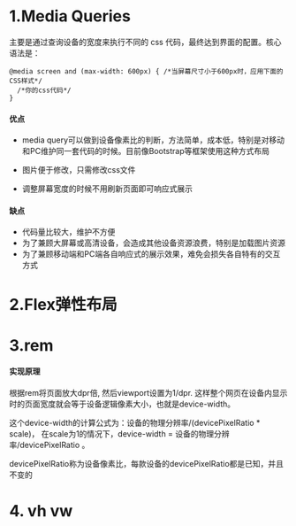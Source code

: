 # 1.Media Queries

主要是通过查询设备的宽度来执行不同的 css 代码，最终达到界面的配置。核心语法是：

```
@media screen and (max-width: 600px) { /*当屏幕尺寸小于600px时，应用下面的CSS样式*/
  /*你的css代码*/
}
```

#### 优点

- media query可以做到设备像素比的判断，方法简单，成本低，特别是对移动和PC维护同一套代码的时候。目前像Bootstrap等框架使用这种方式布局

-  图片便于修改，只需修改css文件

- 调整屏幕宽度的时候不用刷新页面即可响应式展示

#### 缺点

- 代码量比较大，维护不方便
- 为了兼顾大屏幕或高清设备，会造成其他设备资源浪费，特别是加载图片资源
- 为了兼顾移动端和PC端各自响应式的展示效果，难免会损失各自特有的交互方式
  
# 2.Flex弹性布局
# 3.rem 
#### 实现原理
根据rem将页面放大dpr倍, 然后viewport设置为1/dpr.
这样整个网页在设备内显示时的页面宽度就会等于设备逻辑像素大小，也就是device-width。

这个device-width的计算公式为：设备的物理分辨率/(devicePixelRatio * scale)，
在scale为1的情况下，device-width = 设备的物理分辨率/devicePixelRatio 。

devicePixelRatio称为设备像素比，每款设备的devicePixelRatio都是已知，并且不变的

# 4. vh vw

